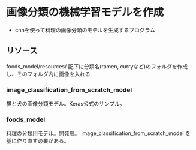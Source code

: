 # 画像分類の機械学習モデルを作成

* cnnを使って料理の画像分類のモデルを生成するプログラム


## リソース

foods_model/resources/ 配下に分類名(ramen, curryなど)のフォルダを作成し、そのフォルダ内に画像を入れる

### image_classification_from_scratch_model
猫と犬の画像分類モデル。Keras公式のサンプル。

### foods_model
料理の分類用モデル。開発用。
image_classification_from_scratch_model を基に作り直す必要がある。